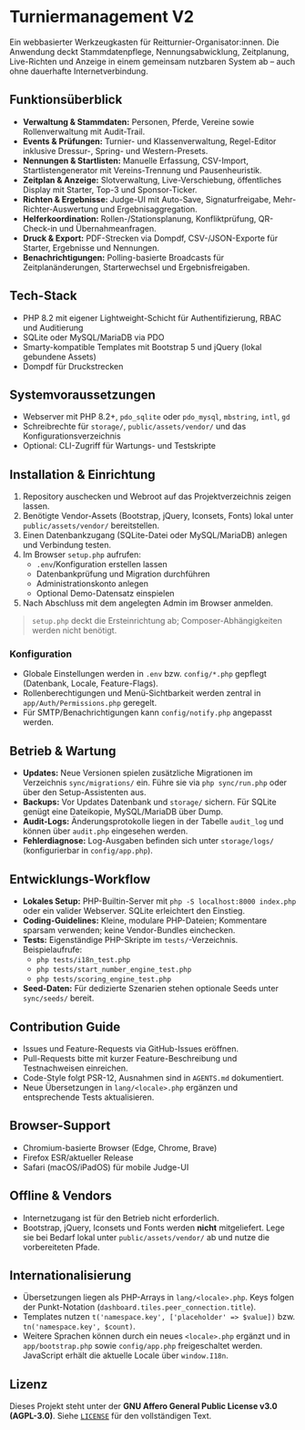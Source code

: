 # Turniermanagement V2

Ein webbasierter Werkzeugkasten für Reitturnier-Organisator:innen. Die Anwendung deckt Stammdatenpflege, Nennungsabwicklung, Zeitplanung, Live-Richten und Anzeige in einem gemeinsam nutzbaren System ab – auch ohne dauerhafte Internetverbindung.

## Funktionsüberblick
- **Verwaltung & Stammdaten:** Personen, Pferde, Vereine sowie Rollenverwaltung mit Audit-Trail.
- **Events & Prüfungen:** Turnier- und Klassenverwaltung, Regel-Editor inklusive Dressur-, Spring- und Western-Presets.
- **Nennungen & Startlisten:** Manuelle Erfassung, CSV-Import, Startlistengenerator mit Vereins-Trennung und Pausenheuristik.
- **Zeitplan & Anzeige:** Slotverwaltung, Live-Verschiebung, öffentliches Display mit Starter, Top-3 und Sponsor-Ticker.
- **Richten & Ergebnisse:** Judge-UI mit Auto-Save, Signaturfreigabe, Mehr-Richter-Auswertung und Ergebnisaggregation.
- **Helferkoordination:** Rollen-/Stationsplanung, Konfliktprüfung, QR-Check-in und Übernahmeanfragen.
- **Druck & Export:** PDF-Strecken via Dompdf, CSV-/JSON-Exporte für Starter, Ergebnisse und Nennungen.
- **Benachrichtigungen:** Polling-basierte Broadcasts für Zeitplanänderungen, Starterwechsel und Ergebnisfreigaben.

## Tech-Stack
- PHP 8.2 mit eigener Lightweight-Schicht für Authentifizierung, RBAC und Auditierung
- SQLite oder MySQL/MariaDB via PDO
- Smarty-kompatible Templates mit Bootstrap 5 und jQuery (lokal gebundene Assets)
- Dompdf für Druckstrecken

## Systemvoraussetzungen
- Webserver mit PHP 8.2+, `pdo_sqlite` oder `pdo_mysql`, `mbstring`, `intl`, `gd`
- Schreibrechte für `storage/`, `public/assets/vendor/` und das Konfigurationsverzeichnis
- Optional: CLI-Zugriff für Wartungs- und Testskripte

## Installation & Einrichtung
1. Repository auschecken und Webroot auf das Projektverzeichnis zeigen lassen.
2. Benötigte Vendor-Assets (Bootstrap, jQuery, Iconsets, Fonts) lokal unter `public/assets/vendor/` bereitstellen.
3. Einen Datenbankzugang (SQLite-Datei oder MySQL/MariaDB) anlegen und Verbindung testen.
4. Im Browser `setup.php` aufrufen:
   - `.env`/Konfiguration erstellen lassen
   - Datenbankprüfung und Migration durchführen
   - Administrationskonto anlegen
   - Optional Demo-Datensatz einspielen
5. Nach Abschluss mit dem angelegten Admin im Browser anmelden.

> `setup.php` deckt die Ersteinrichtung ab; Composer-Abhängigkeiten werden nicht benötigt.

### Konfiguration
- Globale Einstellungen werden in `.env` bzw. `config/*.php` gepflegt (Datenbank, Locale, Feature-Flags).
- Rollenberechtigungen und Menü-Sichtbarkeit werden zentral in `app/Auth/Permissions.php` geregelt.
- Für SMTP/Benachrichtigungen kann `config/notify.php` angepasst werden.

## Betrieb & Wartung
- **Updates:** Neue Versionen spielen zusätzliche Migrationen im Verzeichnis `sync/migrations/` ein. Führe sie via `php sync/run.php` oder über den Setup-Assistenten aus.
- **Backups:** Vor Updates Datenbank und `storage/` sichern. Für SQLite genügt eine Dateikopie, MySQL/MariaDB über Dump.
- **Audit-Logs:** Änderungsprotokolle liegen in der Tabelle `audit_log` und können über `audit.php` eingesehen werden.
- **Fehlerdiagnose:** Log-Ausgaben befinden sich unter `storage/logs/` (konfigurierbar in `config/app.php`).

## Entwicklungs-Workflow
- **Lokales Setup:** PHP-Builtin-Server mit `php -S localhost:8000 index.php` oder ein valider Webserver. SQLite erleichtert den Einstieg.
- **Coding-Guidelines:** Kleine, modulare PHP-Dateien; Kommentare sparsam verwenden; keine Vendor-Bundles einchecken.
- **Tests:** Eigenständige PHP-Skripte im `tests/`-Verzeichnis. Beispielaufrufe:
  - `php tests/i18n_test.php`
  - `php tests/start_number_engine_test.php`
  - `php tests/scoring_engine_test.php`
- **Seed-Daten:** Für dedizierte Szenarien stehen optionale Seeds unter `sync/seeds/` bereit.

## Contribution Guide
- Issues und Feature-Requests via GitHub-Issues eröffnen.
- Pull-Requests bitte mit kurzer Feature-Beschreibung und Testnachweisen einreichen.
- Code-Style folgt PSR-12, Ausnahmen sind in `AGENTS.md` dokumentiert.
- Neue Übersetzungen in `lang/<locale>.php` ergänzen und entsprechende Tests aktualisieren.

## Browser-Support
- Chromium-basierte Browser (Edge, Chrome, Brave)
- Firefox ESR/aktueller Release
- Safari (macOS/iPadOS) für mobile Judge-UI

## Offline & Vendors
- Internetzugang ist für den Betrieb nicht erforderlich.
- Bootstrap, jQuery, Iconsets und Fonts werden **nicht** mitgeliefert. Lege sie bei Bedarf lokal unter `public/assets/vendor/` ab und nutze die vorbereiteten Pfade.

## Internationalisierung
- Übersetzungen liegen als PHP-Arrays in `lang/<locale>.php`. Keys folgen der Punkt-Notation (`dashboard.tiles.peer_connection.title`).
- Templates nutzen `t('namespace.key', ['placeholder' => $value])` bzw. `tn('namespace.key', $count)`.
- Weitere Sprachen können durch ein neues `<locale>.php` ergänzt und in `app/bootstrap.php` sowie `config/app.php` freigeschaltet werden. JavaScript erhält die aktuelle Locale über `window.I18n`.

## Lizenz
Dieses Projekt steht unter der **GNU Affero General Public License v3.0 (AGPL-3.0)**. Siehe [`LICENSE`](LICENSE) für den vollständigen Text.
